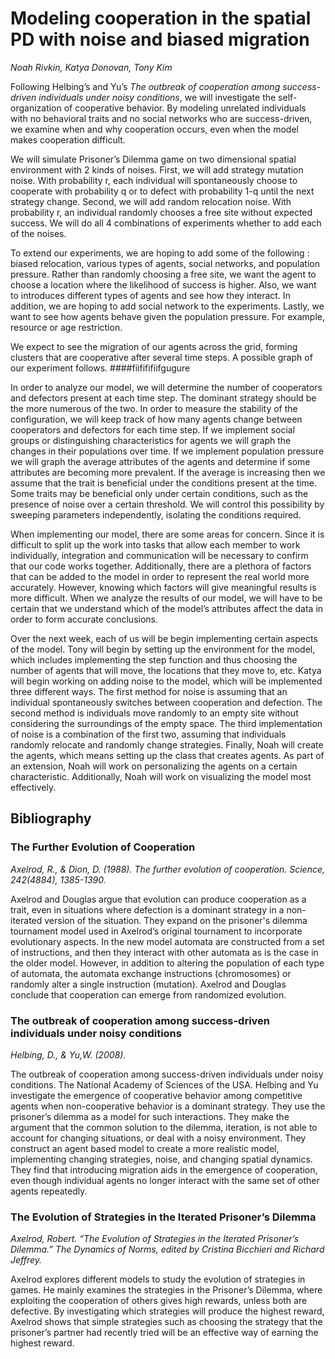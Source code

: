 # Modeling cooperation in the spatial PD with noise and biased migration
*Noah Rivkin, Katya Donovan, Tony Kim*

Following Helbing’s and Yu’s *The outbreak of cooperation among success-driven individuals under noisy conditions*, we will investigate the self-organization of cooperative behavior. By modeling unrelated individuals with no behavioral traits and no social networks who are success-driven, we examine when and why cooperation occurs, even when the model makes cooperation difficult.

We will simulate Prisoner’s Dilemma game on two dimensional spatial environment with 2 kinds of noises. First, we will add strategy mutation noise. With probability r, each individual will spontaneously choose to cooperate with probability q or to defect with probability 1-q until the next strategy change. Second, we will add random relocation noise. With probability r, an individual randomly chooses a free site without expected success. We will do all 4 combinations of experiments whether to add each of the noises.

To extend our experiments, we are hoping to add some of the following : biased relocation, various types of agents, social networks, and population pressure. Rather than randomly choosing a free site, we want the agent to choose a location where the likelihood of success is higher. Also, we want to introduces different types of agents and see how they interact. In addition, we are hoping to add social network to the experiments. Lastly, we want to see how agents behave given the population pressure. For example, resource or age restriction. 

We expect to see the migration of our agents across the grid, forming clusters that are cooperative after several time steps. A possible graph of our experiment follows.
####fiifififiifgugure

In order to analyze our model, we will determine the number of cooperators and defectors present at each time step. The dominant strategy should be the more numerous of the two. In order to measure the stability of the configuration, we will keep track of how many agents change between cooperators and defectors for each time step. If we implement social groups or distinguishing characteristics for agents we will graph the changes in their populations over time. If we implement population pressure we will graph the average attributes of the agents and determine if some attributes are becoming more prevalent. If the average is increasing then we assume that the trait is beneficial under the conditions present at the time. Some traits may be beneficial only under certain conditions, such as the presence of noise over a certain threshold. We will control this possibility by sweeping parameters independently, isolating the conditions required.

When implementing our model, there are some areas for concern. Since it is difficult to split up the work into tasks that allow each member to work individually, integration and communication will be necessary to confirm that our code works together. Additionally, there are a plethora of factors that can be added to the model in order to represent the real world more accurately. However, knowing which factors will give meaningful results is more difficult. When we analyze the results of our model, we will have to be certain that we understand which of the model’s attributes affect the data in order to form accurate conclusions. 

Over the next week, each of us will be begin implementing certain aspects of the model. Tony will begin by setting up the environment for the model, which includes implementing the step function and thus choosing the number of agents that will move, the locations that they move to, etc. Katya will begin working on adding noise to the model, which will be implemented three different ways. The first method for noise is assuming that an individual spontaneously switches between cooperation and defection. The second method is individuals move randomly to an empty site without considering the surroundings of the empty space. The third implementation of noise is a combination of the first two, assuming that individuals randomly relocate and randomly change strategies. Finally, Noah will create the agents, which means setting up the class that creates agents. As part of an extension, Noah will work on personalizing the agents on a certain characteristic. Additionally, Noah will work on visualizing the model most effectively. 


## Bibliography
### The Further Evolution of Cooperation
*Axelrod, R., & Dion, D. (1988). The further evolution of cooperation. Science, 242(4884), 1385-1390.*

Axelrod and Douglas argue that evolution can produce cooperation as a trait, even in situations where defection is a dominant strategy in a non-iterated version of the situation. They expand on the prisoner's dilemma tournament model used in Axelrod’s original tournament to incorporate evolutionary aspects. In the new model automata are constructed from a set of instructions, and then they interact with other automata as is the case in the older model. However, in addition to altering the population of each type of automata, the automata exchange instructions (chromosomes) or randomly alter a single instruction (mutation). Axelrod and Douglas conclude that cooperation can emerge from randomized evolution.


### The outbreak of cooperation among success-driven individuals under noisy conditions 
*Helbing, D., & Yu,W. (2008).*

The outbreak of cooperation among success-driven individuals under noisy conditions. The National Academy of Sciences of the USA.
Helbing and Yu investigate the emergence of cooperative behavior among competitive agents when non-cooperative behavior is a dominant strategy. They use the prisoner’s dilemma as a model for such interactions. They make the argument that the common solution to the dilemma, iteration, is not able to account for changing situations, or deal with a noisy environment. They construct an agent based model to create a more realistic model, implementing changing strategies, noise, and changing spatial dynamics. They find that introducing migration aids in the emergence of cooperation, even though individual agents no longer interact with the same set of other agents repeatedly.


### The Evolution of Strategies in the Iterated Prisoner’s Dilemma 
*Axelrod, Robert. “The Evolution of Strategies in the Iterated Prisoner’s Dilemma.” The Dynamics of Norms, edited by Cristina Bicchieri and Richard Jeffrey.*

Axelrod explores different models to study the evolution of strategies in games. He mainly examines the strategies in the Prisoner’s Dilemma, where exploiting the cooperation of others gives high rewards, unless both are defective. By investigating which strategies will produce the highest reward, Axelrod shows that simple strategies such as choosing the strategy that the prisoner’s partner had recently tried will be an effective way of earning the highest reward.





